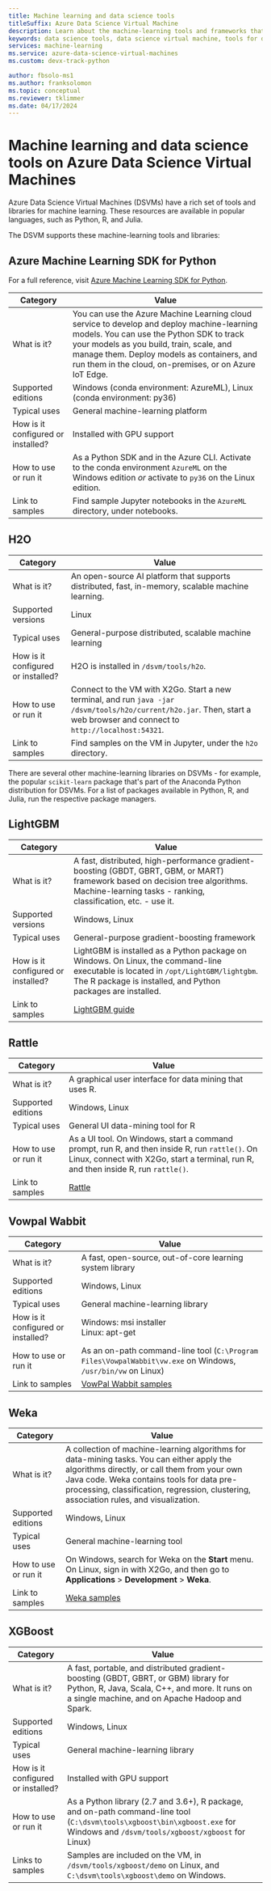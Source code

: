 ```yaml
---
title: Machine learning and data science tools
titleSuffix: Azure Data Science Virtual Machine 
description: Learn about the machine-learning tools and frameworks that are preinstalled on the Data Science Virtual Machine.
keywords: data science tools, data science virtual machine, tools for data science, linux data science
services: machine-learning
ms.service: azure-data-science-virtual-machines
ms.custom: devx-track-python

author: fbsolo-ms1 
ms.author: franksolomon 
ms.topic: conceptual
ms.reviewer: tklimmer
ms.date: 04/17/2024
---
```


# Machine learning and data science tools on Azure Data Science Virtual Machines
Azure Data Science Virtual Machines (DSVMs) have a rich set of tools and libraries for machine learning. These resources are available in popular languages, such as Python, R, and Julia.

The DSVM supports these machine-learning tools and libraries:

## Azure Machine Learning SDK for Python

For a full reference, visit [Azure Machine Learning SDK for Python](../overview-what-is-azure-machine-learning.md).

| Category | Value |
| ------------- | ------------- |
| What is it?   |   You can use the Azure Machine Learning cloud service to develop and deploy machine-learning models. You can use the Python SDK to track your models as you build, train, scale, and manage them. Deploy models as containers, and run them in the cloud, on-premises, or on Azure IoT Edge.   |
| Supported editions     | Windows (conda environment: AzureML), Linux (conda environment: py36)    |
| Typical uses      | General machine-learning platform      |
| How is it configured or installed?      |  Installed with GPU support   |
| How to use or run it      | As a Python SDK and in the Azure CLI. Activate to the conda environment `AzureML` on the Windows edition *or* activate to `py36` on the Linux edition.      |
| Link to samples      | Find sample Jupyter notebooks in the `AzureML` directory, under notebooks.  |

## H2O

| Category | Value |
| ------------- | ------------- |
| What is it?   | An open-source AI platform that supports distributed, fast, in-memory, scalable machine learning.  |
| Supported versions      | Linux   |
| Typical uses      | General-purpose distributed, scalable machine learning   |
| How is it configured or installed?      | H2O is installed in `/dsvm/tools/h2o`.      |
| How to use or run it      | Connect to the VM with X2Go. Start a new terminal, and run `java -jar /dsvm/tools/h2o/current/h2o.jar`. Then, start a web browser and connect to `http://localhost:54321`.      |
| Link to samples      | Find samples on the VM in Jupyter, under the `h2o` directory.      |

There are several other machine-learning libraries on DSVMs - for example, the popular `scikit-learn` package that's part of the Anaconda Python distribution for DSVMs. For a list of packages available in Python, R, and Julia, run the respective package managers.

## LightGBM

| Category | Value |
| ------------- | ------------- |
| What is it?   | A fast, distributed, high-performance gradient-boosting (GBDT, GBRT, GBM, or MART) framework based on decision tree algorithms. Machine-learning tasks - ranking, classification, etc. - use it.    |
| Supported versions      | Windows, Linux    |
| Typical uses      | General-purpose gradient-boosting framework      |
| How is it configured or installed?      | LightGBM is installed as a Python package on Windows. On Linux, the command-line executable is located in `/opt/LightGBM/lightgbm`. The R package is installed, and Python packages are installed.     |
| Link to samples      | [LightGBM guide](https://github.com/Microsoft/LightGBM/tree/master/examples/python-guide)   |

## Rattle
| Category | Value |
| ------------- | ------------- |
| What is it?   |   A graphical user interface for data mining that uses R.   |
| Supported editions     | Windows, Linux     |
| Typical uses      | General UI data-mining tool for R    |
| How to use or run it      | As a UI tool. On Windows, start a command prompt, run R, and then inside R, run `rattle()`. On Linux, connect with X2Go, start a terminal, run R, and then inside R, run `rattle()`. |
| Link to samples      | [Rattle](https://togaware.com/onepager/) |

## Vowpal Wabbit
| Category | Value |
| ------------- | ------------- |
| What is it?   |   A fast, open-source, out-of-core learning system library    |
| Supported editions     | Windows, Linux     |
| Typical uses      | General machine-learning library      |
| How is it configured or installed?      |  Windows: msi installer<br/>Linux: apt-get |
| How to use or run it      | As an on-path command-line tool (`C:\Program Files\VowpalWabbit\vw.exe` on Windows, `/usr/bin/vw` on Linux)    |
| Link to samples      | [VowPal Wabbit samples](https://github.com/JohnLangford/vowpal_wabbit/wiki/Examples) |

## Weka
| Category | Value |
| ------------- | ------------- |
| What is it?   |  A collection of machine-learning algorithms for data-mining tasks. You can either apply the algorithms directly, or call them from your own Java code. Weka contains tools for data pre-processing, classification, regression, clustering, association rules, and visualization. |
| Supported editions     | Windows, Linux     |
| Typical uses      | General machine-learning tool     |
| How to use or run it      | On Windows, search for Weka on the **Start** menu. On Linux, sign in with X2Go, and then go to **Applications** > **Development** > **Weka**. |
| Link to samples      | [Weka samples](https://docs.weka.io/) |

## XGBoost 
| Category | Value |
| ------------- | ------------- |
| What is it?   |   A fast, portable, and distributed gradient-boosting (GBDT, GBRT, or GBM) library for Python, R, Java, Scala, C++, and more. It runs on a single machine, and on Apache Hadoop and Spark.    |
| Supported editions     | Windows, Linux     |
| Typical uses      | General machine-learning library      |
| How is it configured or installed?      |  Installed with GPU support   |
| How to use or run it      | As a Python library (2.7 and 3.6+), R package, and on-path command-line tool (`C:\dsvm\tools\xgboost\bin\xgboost.exe` for Windows and `/dsvm/tools/xgboost/xgboost` for Linux)    |
| Links to samples      | Samples are included on the VM, in `/dsvm/tools/xgboost/demo` on Linux, and `C:\dsvm\tools\xgboost\demo` on Windows.   |